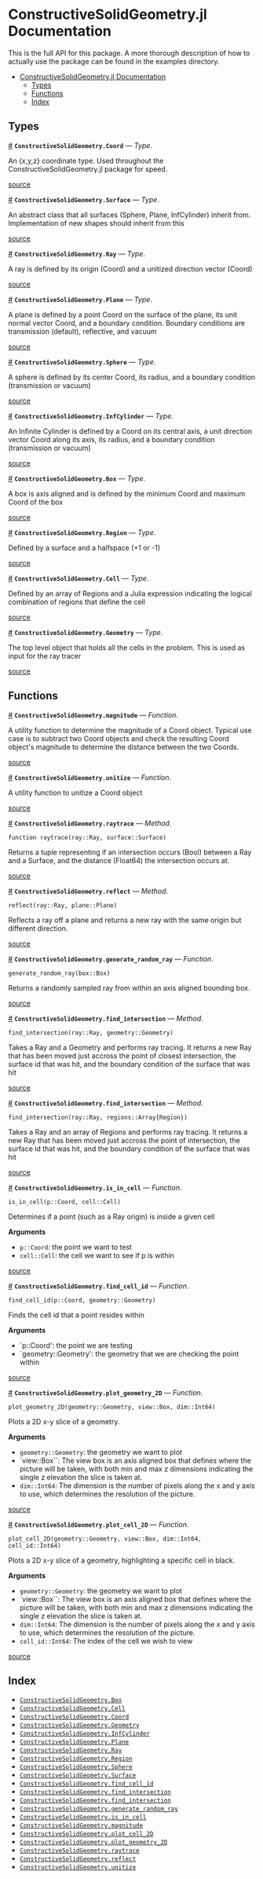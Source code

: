
<a id='ConstructiveSolidGeometry.jl-Documentation-1'></a>

# ConstructiveSolidGeometry.jl Documentation


This is the full API for this package. A more thorough description of how to actually use the package can be found in the examples directory.

- [ConstructiveSolidGeometry.jl Documentation](index.md#ConstructiveSolidGeometry.jl-Documentation-1)
    - [Types](index.md#Types-1)
    - [Functions](index.md#Functions-1)
    - [Index](index.md#Index-1)


<a id='Types-1'></a>

## Types

<a id='ConstructiveSolidGeometry.Coord' href='#ConstructiveSolidGeometry.Coord'>#</a>
**`ConstructiveSolidGeometry.Coord`** &mdash; *Type*.



An {x,y,z} coordinate type. Used throughout the ConstructiveSolidGeometry.jl package for speed.


<a target='_blank' href='https://github.com/jtramm/ConstructiveSolidGeometry.jl/tree/d1d6df296c9bcec18e33c4bc60ff5afd5a66fe0b/src/ConstructiveSolidGeometry.jl#L30' class='documenter-source'>source</a><br>

<a id='ConstructiveSolidGeometry.Surface' href='#ConstructiveSolidGeometry.Surface'>#</a>
**`ConstructiveSolidGeometry.Surface`** &mdash; *Type*.



An abstract class that all surfaces (Sphere, Plane, InfCylinder) inherit from. Implementation of new shapes should inherit from this


<a target='_blank' href='https://github.com/jtramm/ConstructiveSolidGeometry.jl/tree/d1d6df296c9bcec18e33c4bc60ff5afd5a66fe0b/src/ConstructiveSolidGeometry.jl#L43' class='documenter-source'>source</a><br>

<a id='ConstructiveSolidGeometry.Ray' href='#ConstructiveSolidGeometry.Ray'>#</a>
**`ConstructiveSolidGeometry.Ray`** &mdash; *Type*.



A ray is defined by its origin (Coord) and a unitized direction vector (Coord)


<a target='_blank' href='https://github.com/jtramm/ConstructiveSolidGeometry.jl/tree/d1d6df296c9bcec18e33c4bc60ff5afd5a66fe0b/src/ConstructiveSolidGeometry.jl#L37' class='documenter-source'>source</a><br>

<a id='ConstructiveSolidGeometry.Plane' href='#ConstructiveSolidGeometry.Plane'>#</a>
**`ConstructiveSolidGeometry.Plane`** &mdash; *Type*.



A plane is defined by a point Coord on the surface of the plane, its unit normal vector Coord, and a boundary condition. Boundary conditions are transmission (default), reflective, and vacuum


<a target='_blank' href='https://github.com/jtramm/ConstructiveSolidGeometry.jl/tree/d1d6df296c9bcec18e33c4bc60ff5afd5a66fe0b/src/ConstructiveSolidGeometry.jl#L46-L48' class='documenter-source'>source</a><br>

<a id='ConstructiveSolidGeometry.Sphere' href='#ConstructiveSolidGeometry.Sphere'>#</a>
**`ConstructiveSolidGeometry.Sphere`** &mdash; *Type*.



A sphere is defined by its center Coord, its radius, and a boundary condition (transmission or vacuum)


<a target='_blank' href='https://github.com/jtramm/ConstructiveSolidGeometry.jl/tree/d1d6df296c9bcec18e33c4bc60ff5afd5a66fe0b/src/ConstructiveSolidGeometry.jl#L66' class='documenter-source'>source</a><br>

<a id='ConstructiveSolidGeometry.InfCylinder' href='#ConstructiveSolidGeometry.InfCylinder'>#</a>
**`ConstructiveSolidGeometry.InfCylinder`** &mdash; *Type*.



An Infinite Cylinder is defined by a Coord on its central axis, a unit direction vector Coord along its axis, its radius, and a boundary condition (transmission or vacuum)


<a target='_blank' href='https://github.com/jtramm/ConstructiveSolidGeometry.jl/tree/d1d6df296c9bcec18e33c4bc60ff5afd5a66fe0b/src/ConstructiveSolidGeometry.jl#L85' class='documenter-source'>source</a><br>

<a id='ConstructiveSolidGeometry.Box' href='#ConstructiveSolidGeometry.Box'>#</a>
**`ConstructiveSolidGeometry.Box`** &mdash; *Type*.



A box is axis aligned and is defined by the minimum Coord and maximum Coord of the box


<a target='_blank' href='https://github.com/jtramm/ConstructiveSolidGeometry.jl/tree/d1d6df296c9bcec18e33c4bc60ff5afd5a66fe0b/src/ConstructiveSolidGeometry.jl#L105' class='documenter-source'>source</a><br>

<a id='ConstructiveSolidGeometry.Region' href='#ConstructiveSolidGeometry.Region'>#</a>
**`ConstructiveSolidGeometry.Region`** &mdash; *Type*.



Defined by a surface and a halfspace (+1 or -1)


<a target='_blank' href='https://github.com/jtramm/ConstructiveSolidGeometry.jl/tree/d1d6df296c9bcec18e33c4bc60ff5afd5a66fe0b/src/ConstructiveSolidGeometry.jl#L111' class='documenter-source'>source</a><br>

<a id='ConstructiveSolidGeometry.Cell' href='#ConstructiveSolidGeometry.Cell'>#</a>
**`ConstructiveSolidGeometry.Cell`** &mdash; *Type*.



Defined by an array of Regions and a Julia expression indicating the logical combination of regions that define the cell


<a target='_blank' href='https://github.com/jtramm/ConstructiveSolidGeometry.jl/tree/d1d6df296c9bcec18e33c4bc60ff5afd5a66fe0b/src/ConstructiveSolidGeometry.jl#L117' class='documenter-source'>source</a><br>

<a id='ConstructiveSolidGeometry.Geometry' href='#ConstructiveSolidGeometry.Geometry'>#</a>
**`ConstructiveSolidGeometry.Geometry`** &mdash; *Type*.



The top level object that holds all the cells in the problem. This is used as input for the ray tracer


<a target='_blank' href='https://github.com/jtramm/ConstructiveSolidGeometry.jl/tree/d1d6df296c9bcec18e33c4bc60ff5afd5a66fe0b/src/ConstructiveSolidGeometry.jl#L123' class='documenter-source'>source</a><br>


<a id='Functions-1'></a>

## Functions

<a id='ConstructiveSolidGeometry.magnitude' href='#ConstructiveSolidGeometry.magnitude'>#</a>
**`ConstructiveSolidGeometry.magnitude`** &mdash; *Function*.



A utility function to determine the magnitude of a Coord object. Typical use case is to subtract two Coord objects and check the resulting Coord object's magnitude to determine the distance between the two Coords.


<a target='_blank' href='https://github.com/jtramm/ConstructiveSolidGeometry.jl/tree/d1d6df296c9bcec18e33c4bc60ff5afd5a66fe0b/src/ConstructiveSolidGeometry.jl#L139' class='documenter-source'>source</a><br>

<a id='ConstructiveSolidGeometry.unitize' href='#ConstructiveSolidGeometry.unitize'>#</a>
**`ConstructiveSolidGeometry.unitize`** &mdash; *Function*.



A utility function to unitize a Coord object


<a target='_blank' href='https://github.com/jtramm/ConstructiveSolidGeometry.jl/tree/d1d6df296c9bcec18e33c4bc60ff5afd5a66fe0b/src/ConstructiveSolidGeometry.jl#L141' class='documenter-source'>source</a><br>

<a id='ConstructiveSolidGeometry.raytrace-Tuple{ConstructiveSolidGeometry.Ray,ConstructiveSolidGeometry.Plane}' href='#ConstructiveSolidGeometry.raytrace-Tuple{ConstructiveSolidGeometry.Ray,ConstructiveSolidGeometry.Plane}'>#</a>
**`ConstructiveSolidGeometry.raytrace`** &mdash; *Method*.



```
function raytrace(ray::Ray, surface::Surface)
```

Returns a tuple representing if an intersection occurs (Bool) between a Ray and a Surface, and the distance (Float64) the intersection occurs at.


<a target='_blank' href='https://github.com/jtramm/ConstructiveSolidGeometry.jl/tree/d1d6df296c9bcec18e33c4bc60ff5afd5a66fe0b/src/ConstructiveSolidGeometry.jl#L154-L158' class='documenter-source'>source</a><br>

<a id='ConstructiveSolidGeometry.reflect-Tuple{ConstructiveSolidGeometry.Ray,ConstructiveSolidGeometry.Plane}' href='#ConstructiveSolidGeometry.reflect-Tuple{ConstructiveSolidGeometry.Ray,ConstructiveSolidGeometry.Plane}'>#</a>
**`ConstructiveSolidGeometry.reflect`** &mdash; *Method*.



```
reflect(ray::Ray, plane::Plane)
```

Reflects a ray off a plane and returns a new ray with the same origin but different direction.


<a target='_blank' href='https://github.com/jtramm/ConstructiveSolidGeometry.jl/tree/d1d6df296c9bcec18e33c4bc60ff5afd5a66fe0b/src/ConstructiveSolidGeometry.jl#L244-L248' class='documenter-source'>source</a><br>

<a id='ConstructiveSolidGeometry.generate_random_ray' href='#ConstructiveSolidGeometry.generate_random_ray'>#</a>
**`ConstructiveSolidGeometry.generate_random_ray`** &mdash; *Function*.



```
generate_random_ray(box::Box)
```

Returns a randomly sampled ray from within an axis aligned bounding box.


<a target='_blank' href='https://github.com/jtramm/ConstructiveSolidGeometry.jl/tree/d1d6df296c9bcec18e33c4bc60ff5afd5a66fe0b/src/ConstructiveSolidGeometry.jl#L257-L261' class='documenter-source'>source</a><br>

<a id='ConstructiveSolidGeometry.find_intersection-Tuple{ConstructiveSolidGeometry.Ray,ConstructiveSolidGeometry.Geometry}' href='#ConstructiveSolidGeometry.find_intersection-Tuple{ConstructiveSolidGeometry.Ray,ConstructiveSolidGeometry.Geometry}'>#</a>
**`ConstructiveSolidGeometry.find_intersection`** &mdash; *Method*.



```
find_intersection(ray::Ray, geometry::Geometry)
```

Takes a Ray and a Geometry and performs ray tracing. It returns a new Ray that has been moved just accross the point of closest intersection, the surface id that was hit, and the boundary condition of the surface that was hit


<a target='_blank' href='https://github.com/jtramm/ConstructiveSolidGeometry.jl/tree/d1d6df296c9bcec18e33c4bc60ff5afd5a66fe0b/src/ConstructiveSolidGeometry.jl#L320-L324' class='documenter-source'>source</a><br>

<a id='ConstructiveSolidGeometry.find_intersection-Tuple{ConstructiveSolidGeometry.Ray,Array{ConstructiveSolidGeometry.Region,N}}' href='#ConstructiveSolidGeometry.find_intersection-Tuple{ConstructiveSolidGeometry.Ray,Array{ConstructiveSolidGeometry.Region,N}}'>#</a>
**`ConstructiveSolidGeometry.find_intersection`** &mdash; *Method*.



```
find_intersection(ray::Ray, regions::Array{Region})
```

Takes a Ray and an array of Regions and performs ray tracing. It returns a new Ray that has been moved just accross the point of intersection, the surface id that was hit, and the boundary condition of the surface that was hit


<a target='_blank' href='https://github.com/jtramm/ConstructiveSolidGeometry.jl/tree/d1d6df296c9bcec18e33c4bc60ff5afd5a66fe0b/src/ConstructiveSolidGeometry.jl#L285-L289' class='documenter-source'>source</a><br>

<a id='ConstructiveSolidGeometry.is_in_cell' href='#ConstructiveSolidGeometry.is_in_cell'>#</a>
**`ConstructiveSolidGeometry.is_in_cell`** &mdash; *Function*.



```
is_in_cell(p::Coord, cell::Cell)
```

Determines if a point (such as a Ray origin) is inside a given cell

**Arguments**

  * `p::Coord`: the point we want to test
  * `cell::Cell`: the cell we want to see if p is within


<a target='_blank' href='https://github.com/jtramm/ConstructiveSolidGeometry.jl/tree/d1d6df296c9bcec18e33c4bc60ff5afd5a66fe0b/src/ConstructiveSolidGeometry.jl#L434-L442' class='documenter-source'>source</a><br>

<a id='ConstructiveSolidGeometry.find_cell_id' href='#ConstructiveSolidGeometry.find_cell_id'>#</a>
**`ConstructiveSolidGeometry.find_cell_id`** &mdash; *Function*.



```
find_cell_id(p::Coord, geometry::Geometry)
```

Finds the cell id that a point resides within

**Arguments**

  * `p::Coord': the point we are testing
  * `geometry::Geometry': the geometry that we are checking the point within


<a target='_blank' href='https://github.com/jtramm/ConstructiveSolidGeometry.jl/tree/d1d6df296c9bcec18e33c4bc60ff5afd5a66fe0b/src/ConstructiveSolidGeometry.jl#L503-L512' class='documenter-source'>source</a><br>

<a id='ConstructiveSolidGeometry.plot_geometry_2D' href='#ConstructiveSolidGeometry.plot_geometry_2D'>#</a>
**`ConstructiveSolidGeometry.plot_geometry_2D`** &mdash; *Function*.



```
plot_geometry_2D(geometry::Geometry, view::Box, dim::Int64)
```

Plots a 2D x-y slice of a geometry.

**Arguments**

  * `geometry::Geometry`: the geometry we want to plot
  * `view::Box``: The view box is an axis aligned box that defines where the picture will be taken, with both min and max z dimensions indicating the single z elevation the slice is taken at.
  * `dim::Int64`: The dimension is the number of pixels along the x and y axis to use, which determines the resolution of the picture.


<a target='_blank' href='https://github.com/jtramm/ConstructiveSolidGeometry.jl/tree/d1d6df296c9bcec18e33c4bc60ff5afd5a66fe0b/src/ConstructiveSolidGeometry.jl#L522-L531' class='documenter-source'>source</a><br>

<a id='ConstructiveSolidGeometry.plot_cell_2D' href='#ConstructiveSolidGeometry.plot_cell_2D'>#</a>
**`ConstructiveSolidGeometry.plot_cell_2D`** &mdash; *Function*.



```
plot_cell_2D(geometry::Geometry, view::Box, dim::Int64, cell_id::Int64)
```

Plots a 2D x-y slice of a geometry, highlighting a specific cell in black.

**Arguments**

  * `geometry::Geometry`: the geometry we want to plot
  * `view::Box``: The view box is an axis aligned box that defines where the picture will be taken, with both min and max z dimensions indicating the single z elevation the slice is taken at.
  * `dim::Int64`: The dimension is the number of pixels along the x and y axis to use, which determines the resolution of the picture.
  * `cell_id::Int64`: The index of the cell we wish to view


<a target='_blank' href='https://github.com/jtramm/ConstructiveSolidGeometry.jl/tree/d1d6df296c9bcec18e33c4bc60ff5afd5a66fe0b/src/ConstructiveSolidGeometry.jl#L564-L574' class='documenter-source'>source</a><br>


<a id='Index-1'></a>

## Index

- [`ConstructiveSolidGeometry.Box`](index.md#ConstructiveSolidGeometry.Box)
- [`ConstructiveSolidGeometry.Cell`](index.md#ConstructiveSolidGeometry.Cell)
- [`ConstructiveSolidGeometry.Coord`](index.md#ConstructiveSolidGeometry.Coord)
- [`ConstructiveSolidGeometry.Geometry`](index.md#ConstructiveSolidGeometry.Geometry)
- [`ConstructiveSolidGeometry.InfCylinder`](index.md#ConstructiveSolidGeometry.InfCylinder)
- [`ConstructiveSolidGeometry.Plane`](index.md#ConstructiveSolidGeometry.Plane)
- [`ConstructiveSolidGeometry.Ray`](index.md#ConstructiveSolidGeometry.Ray)
- [`ConstructiveSolidGeometry.Region`](index.md#ConstructiveSolidGeometry.Region)
- [`ConstructiveSolidGeometry.Sphere`](index.md#ConstructiveSolidGeometry.Sphere)
- [`ConstructiveSolidGeometry.Surface`](index.md#ConstructiveSolidGeometry.Surface)
- [`ConstructiveSolidGeometry.find_cell_id`](index.md#ConstructiveSolidGeometry.find_cell_id)
- [`ConstructiveSolidGeometry.find_intersection`](index.md#ConstructiveSolidGeometry.find_intersection-Tuple{ConstructiveSolidGeometry.Ray,ConstructiveSolidGeometry.Geometry})
- [`ConstructiveSolidGeometry.find_intersection`](index.md#ConstructiveSolidGeometry.find_intersection-Tuple{ConstructiveSolidGeometry.Ray,Array{ConstructiveSolidGeometry.Region,N}})
- [`ConstructiveSolidGeometry.generate_random_ray`](index.md#ConstructiveSolidGeometry.generate_random_ray)
- [`ConstructiveSolidGeometry.is_in_cell`](index.md#ConstructiveSolidGeometry.is_in_cell)
- [`ConstructiveSolidGeometry.magnitude`](index.md#ConstructiveSolidGeometry.magnitude)
- [`ConstructiveSolidGeometry.plot_cell_2D`](index.md#ConstructiveSolidGeometry.plot_cell_2D)
- [`ConstructiveSolidGeometry.plot_geometry_2D`](index.md#ConstructiveSolidGeometry.plot_geometry_2D)
- [`ConstructiveSolidGeometry.raytrace`](index.md#ConstructiveSolidGeometry.raytrace-Tuple{ConstructiveSolidGeometry.Ray,ConstructiveSolidGeometry.Plane})
- [`ConstructiveSolidGeometry.reflect`](index.md#ConstructiveSolidGeometry.reflect-Tuple{ConstructiveSolidGeometry.Ray,ConstructiveSolidGeometry.Plane})
- [`ConstructiveSolidGeometry.unitize`](index.md#ConstructiveSolidGeometry.unitize)

